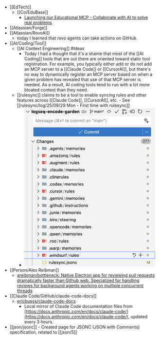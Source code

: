 - [[EdTech]]
	- [[Co/EduBase]]
		- [Launching our Educational MCP - Collaborate with AI to solve real problems](https://edubase.blog/launching-edubase-mcp/)
- [[Atlassian/Forge]]
- [[Atlassian/RovoAI]]
	- today I learned that rovo agents can take actions on GitHub.
- [[AI/Coding/Tool]]
	- [[AI Context Engineering]] #Ideas
		- Today I had a thought that it's a shame that most of the [[AI Coding]] tools that are out there are oriented toward static tool registration. For example, you typically either add or do not add an MCP server to a [[Claude Code]] or [[CursorAI]], but there's no way to dynamically register an MCP server based on when a given problem has revealed that use of that MCP server is needed. As a result, AI coding tools tend to run with a lot more bloated context than they need.
	- [[rulesync]] claims to be a tool to enable syncing rules and other features across [[Claude Code]], [[CursorAI]], etc. - See [[rulesync/log/25/09/29 Mon - First time with rulesync]]
		- ![image.png](../assets/image_1759154003791_0.png)
- [[Person/Alex Reibman]]
	- [areibman/bottleneck: Native Electron app for reviewing pull requests dramatically faster than Github web. Specialized for handling reviews for background agents working on multiple concurrent threads](https://github.com/areibman/bottleneck)
- [[Claude Code/GitHub/claude-code-docs]]
	- [ericbuess/claude-code-docs](https://github.com/ericbuess/claude-code-docs)
		- Local mirror of Claude Code documentation files from [https://docs.anthropic.com/en/docs/claude-code/](https://docs.anthropic.com/en/docs/claude-code/), updated every 3 hours.
- [[json/jsonc]] - Created page for JSONC (JSON with Comments) specification, related to [[json/5]]